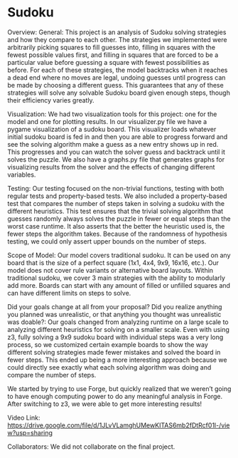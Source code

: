 # Sudoku

Overview:
General:
This project is an analysis of Sudoku solving strategies and how they compare to each other. The strategies we implemented were arbitrarily picking squares to fill guesses into, filling in squares with the fewest possible values first, and filling in squares that are forced to be a particular value before guessing a square with fewest possibilities as before. For each of these strategies, the model backtracks when it reaches a dead end where no moves are legal, undoing guesses until progress can be made by choosing a different guess. This guarantees that any of these strategies will solve any solvable Sudoku board given enough steps, though their efficiency varies greatly.

Visualization:
We had two visualization tools for this project: one for the model and one for plotting results. In our visualizer.py file we have a pygame visualization of a sudoku board. This visualizer loads whatever initial sudoku board is fed in and then you are able to progress forward and see the solving algorithm make a guess as a new entry shows up in red. This progresses and you can watch the solver guess and backtrack until it solves the puzzle. We also have a graphs.py file that generates graphs for visualizing results from the solver and the effects of changing different variables.

Testing: 
Our testing focused on the non-trivial functions, testing with both regular tests and property-based tests. We also included a property-based test that compares the number of steps taken in solving a sudoku with the different heuristics. This test ensures that the trivial solving algorithm that guesses randomly always solves the puzzle in fewer or equal steps than the worst case runtime. It also asserts that the better the heuristic used is, the fewer steps the algorithm takes. Because of the randomness of hypothesis testing, we could only assert upper bounds on the number of steps.  

Scope of Model:
Our model covers traditional sudoku. It can be used on any board that is the size of a perfect square (1x1, 4x4, 9x9, 16x16, etc.). Our model does not cover rule variants or alternative board layouts. Within traditional sudoku, we cover 3 main strategies with the ability to modularly add more. Boards can start with any amount of filled or unfilled squares and can have different limits on steps to solve. 

Did your goals change at all from your proposal? Did you realize anything you planned was unrealistic, or that anything you thought was unrealistic was doable?:
Our goals changed from analyzing runtime on a large scale to analyzing different heuristics for solving on a smaller scale. Even with using z3, fully solving a 9x9 sudoku board with individual steps was a very long process, so we customized certain example boards to show the way different solving strategies made fewer mistakes and solved the board in fewer steps. This ended up being a more interesting approach because we could directly see exactly what each solving algorithm was doing and compare the number of steps. 

We started by trying to use Forge, but quickly realized that we weren’t going to have enough computing power to do any meaningful analysis in Forge. After switching to z3, we were able to get more interesting results! 


Video Link: https://drive.google.com/file/d/1JLvVLamghUMewKITAS6mb2fDtRcf01l-/view?usp=sharing

Collaborators: We did not collaborate on the final project.
